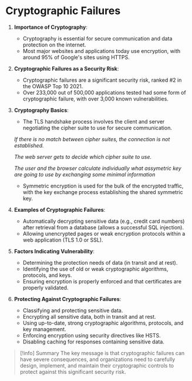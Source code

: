 # Cryptographic Failures

1. **Importance of Cryptography**:
    
    - Cryptography is essential for secure communication and data protection on the internet.
    - Most major websites and applications today use encryption, with around 95% of Google's sites using HTTPS.
2. **Cryptographic Failures as a Security Risk**:
    
    - Cryptographic failures are a significant security risk, ranked #2 in the OWASP Top 10 2021.
    - Over 233,000 out of 500,000 applications tested had some form of cryptographic failure, with over 3,000 known vulnerabilities.
3. **Cryptography Basics**:
    
    - The TLS handshake process involves the client and server negotiating the cipher suite to use for secure communication.
    
    _If there is no match between cipher suites, the connection is not established._
    
    _The web server gets to decide which cipher suite to use._
    
    _The user and the browser calculate individually what assymetric key are going to use by exchanging some minimal information_
    
    - Symmetric encryption is used for the bulk of the encrypted traffic, with the key exchange process establishing the shared symmetric key.
4. **Examples of Cryptographic Failures**:
    
    - Automatically decrypting sensitive data (e.g., credit card numbers) after retrieval from a database (allows a successful SQL injection).
    - Allowing unencrypted pages or weak encryption protocols within a web application (TLS 1.0 or SSL).
5. **Factors Indicating Vulnerability**:
    
    - Determining the protection needs of data (in transit and at rest).
    - Identifying the use of old or weak cryptographic algorithms, protocols, and keys.
    - Ensuring encryption is properly enforced and that certificates are properly validated.
6. **Protecting Against Cryptographic Failures**:
    
    - Classifying and protecting sensitive data.
    - Encrypting all sensitive data, both in transit and at rest.
    - Using up-to-date, strong cryptographic algorithms, protocols, and key management.
    - Enforcing encryption using security directives like HSTS.
    - Disabling caching for responses containing sensitive data.

>[!info] Summary
>The key message is that cryptographic failures can have severe consequences, and organizations need to carefully design, implement, and maintain their cryptographic controls to protect against this significant security risk.